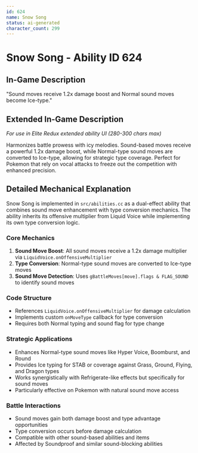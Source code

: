 ```yaml
---
id: 624
name: Snow Song
status: ai-generated
character_count: 299
---
```


# Snow Song - Ability ID 624

## In-Game Description
"Sound moves receive 1.2x damage boost and Normal sound moves become Ice-type."

## Extended In-Game Description
*For use in Elite Redux extended ability UI (280-300 chars max)*

Harmonizes battle prowess with icy melodies. Sound-based moves receive a powerful 1.2x damage boost, while Normal-type sound moves are converted to Ice-type, allowing for strategic type coverage. Perfect for Pokemon that rely on vocal attacks to freeze out the competition with enhanced precision.

## Detailed Mechanical Explanation

Snow Song is implemented in `src/abilities.cc` as a dual-effect ability that combines sound move enhancement with type conversion mechanics. The ability inherits its offensive multiplier from Liquid Voice while implementing its own type conversion logic.

### Core Mechanics

1. **Sound Move Boost**: All sound moves receive a 1.2x damage multiplier via `LiquidVoice.onOffensiveMultiplier`
2. **Type Conversion**: Normal-type sound moves are converted to Ice-type moves
3. **Sound Move Detection**: Uses `gBattleMoves[move].flags & FLAG_SOUND` to identify sound moves

### Code Structure
- References `LiquidVoice.onOffensiveMultiplier` for damage calculation
- Implements custom `onMoveType` callback for type conversion
- Requires both Normal typing and sound flag for type change

### Strategic Applications
- Enhances Normal-type sound moves like Hyper Voice, Boomburst, and Round
- Provides Ice typing for STAB or coverage against Grass, Ground, Flying, and Dragon types
- Works synergistically with Refrigerate-like effects but specifically for sound moves
- Particularly effective on Pokemon with natural sound move access

### Battle Interactions
- Sound moves gain both damage boost and type advantage opportunities
- Type conversion occurs before damage calculation
- Compatible with other sound-based abilities and items
- Affected by Soundproof and similar sound-blocking abilities

